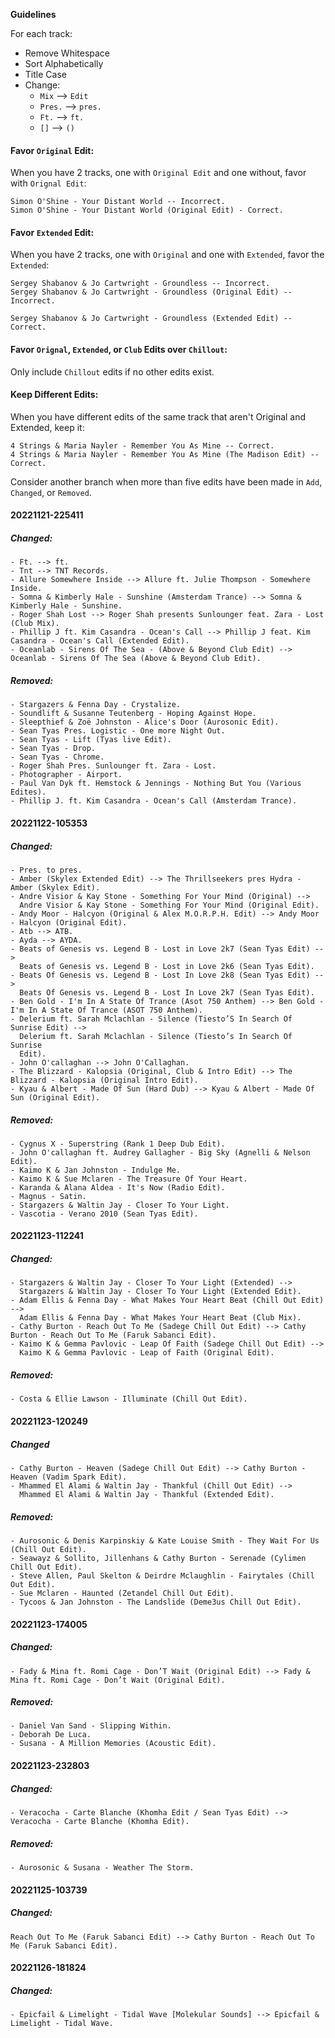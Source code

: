 **Guidelines**

For each track:

* Remove Whitespace
* Sort Alphabetically
* Title Case
* Change:
    * `Mix` --> `Edit`
    * `Pres.` --> `pres.`
    * `Ft.` --> `ft.`
    * `[]` --> `()`

#### Favor `Original` Edit:

When you have 2 tracks, one with `Original Edit` and one without, favor with `Orignal Edit`:
```
Simon O'Shine - Your Distant World -- Incorrect.
Simon O'Shine - Your Distant World (Original Edit) - Correct.
```

#### Favor `Extended` Edit:

When you have 2 tracks, one with `Original` and one with `Extended`, favor the `Extended`:
```
Sergey Shabanov & Jo Cartwright - Groundless -- Incorrect.
Sergey Shabanov & Jo Cartwright - Groundless (Original Edit) -- Incorrect.
 
Sergey Shabanov & Jo Cartwright - Groundless (Extended Edit) -- Correct.
```

#### Favor `Orignal`, `Extended`, or `Club` Edits over `Chillout`:

Only include `Chillout` edits if no other edits exist.

#### Keep Different Edits:

When you have different edits of the same track that aren't Original and Extended, keep it:
```
4 Strings & Maria Nayler - Remember You As Mine -- Correct.
4 Strings & Maria Nayler - Remember You As Mine (The Madison Edit) -- Correct.
```
Consider another branch when more than five edits have been made in `Add`, `Changed`, or `Removed`.	

#### 20221121-225411
##### Changed:
```
- Ft. --> ft.
- Tnt --> TNT Records.
- Allure Somewhere Inside --> Allure ft. Julie Thompson - Somewhere Inside.
- Somna & Kimberly Hale - Sunshine (Amsterdam Trance) --> Somna & Kimberly Hale - Sunshine.
- Roger Shah Lost --> Roger Shah presents Sunlounger feat. Zara - Lost (Club Mix).
- Phillip J ft. Kim Casandra - Ocean's Call --> Phillip J feat. Kim Casandra - Ocean's Call (Extended Edit).
- Oceanlab - Sirens Of The Sea - (Above & Beyond Club Edit) --> Oceanlab - Sirens Of The Sea (Above & Beyond Club Edit).
```
##### Removed: 
```
- Stargazers & Fenna Day - Crystalize.
- Soundlift & Susanne Teutenberg - Hoping Against Hope.
- Sleepthief & Zoë Johnston - Alice's Door (Aurosonic Edit).
- Sean Tyas Pres. Logistic - One more Night Out.
- Sean Tyas - Lift (Tyas live Edit).
- Sean Tyas - Drop.
- Sean Tyas - Chrome.
- Roger Shah Pres. Sunlounger ft. Zara - Lost.
- Photographer - Airport.
- Paul Van Dyk ft. Hemstock & Jennings - Nothing But You (Various Edites).
- Phillip J. ft. Kim Casandra - Ocean's Call (Amsterdam Trance).
```
#### 20221122-105353
##### Changed:
```
- Pres. to pres.
- Amber (Skylex Extended Edit) --> The Thrillseekers pres Hydra - Amber (Skylex Edit).
- Andre Visior & Kay Stone - Something For Your Mind (Original) --> 
  Andre Visior & Kay Stone - Something For Your Mind (Original Edit).
- Andy Moor - Halcyon (Original & Alex M.O.R.P.H. Edit) --> Andy Moor - Halcyon (Original Edit).
- Atb --> ATB.
- Ayda --> AYDA.
- Beats of Genesis vs. Legend B - Lost in Love 2k7 (Sean Tyas Edit) --> 
  Beats of Genesis vs. Legend B - Lost in Love 2k6 (Sean Tyas Edit).
- Beats Of Genesis vs. Legend B - Lost In Love 2k8 (Sean Tyas Edit) --> 
  Beats Of Genesis vs. Legend B - Lost In Love 2k7 (Sean Tyas Edit).
- Ben Gold - I'm In A State Of Trance (Asot 750 Anthem) --> Ben Gold - I'm In A State Of Trance (ASOT 750 Anthem).
- Delerium ft. Sarah Mclachlan - Silence (Tiesto’S In Search Of Sunrise Edit) --> 
  Delerium ft. Sarah Mclachlan - Silence (Tiesto’s In Search Of Sunrise    
  Edit).
- John O'callaghan --> John O'Callaghan.
- The Blizzard - Kalopsia (Original, Club & Intro Edit) --> The Blizzard - Kalopsia (Original Intro Edit).
- Kyau & Albert - Made Of Sun (Hard Dub) --> Kyau & Albert - Made Of Sun (Original Edit).
```
##### Removed:
```
- Cygnus X - Superstring (Rank 1 Deep Dub Edit).
- John O'callaghan ft. Audrey Gallagher - Big Sky (Agnelli & Nelson Edit).
- Kaimo K & Jan Johnston - Indulge Me.
- Kaimo K & Sue Mclaren - The Treasure Of Your Heart.
- Karanda & Alana Aldea - It's Now (Radio Edit).
- Magnus - Satin.
- Stargazers & Waltin Jay - Closer To Your Light.
- Vascotia - Verano 2010 (Sean Tyas Edit).
```

#### 20221123-112241
##### Changed:
```
- Stargazers & Waltin Jay - Closer To Your Light (Extended) --> 
  Stargazers & Waltin Jay - Closer To Your Light (Extended Edit).
- Adam Ellis & Fenna Day - What Makes Your Heart Beat (Chill Out Edit) --> 
  Adam Ellis & Fenna Day - What Makes Your Heart Beat (Club Mix).
- Cathy Burton - Reach Out To Me (Sadege Chill Out Edit) --> Cathy Burton - Reach Out To Me (Faruk Sabanci Edit).
- Kaimo K & Gemma Pavlovic - Leap Of Faith (Sadege Chill Out Edit) --> 
  Kaimo K & Gemma Pavlovic - Leap of Faith (Original Edit).
```
##### Removed:
```
- Costa & Ellie Lawson - Illuminate (Chill Out Edit).
```

#### 20221123-120249
##### Changed
```
- Cathy Burton - Heaven (Sadege Chill Out Edit) --> Cathy Burton - Heaven (Vadim Spark Edit).
- Mhammed El Alami & Waltin Jay - Thankful (Chill Out Edit) --> 
  Mhammed El Alami & Waltin Jay - Thankful (Extended Edit).
```
##### Removed:
```
- Aurosonic & Denis Karpinskiy & Kate Louise Smith - They Wait For Us (Chill Out Edit).
- Seawayz & Sollito, Jillenhans & Cathy Burton - Serenade (Cylimen Chill Out Edit).
- Steve Allen, Paul Skelton & Deirdre Mclaughlin - Fairytales (Chill Out Edit).
- Sue Mclaren - Haunted (Zetandel Chill Out Edit).
- Tycoos & Jan Johnston - The Landslide (Deme3us Chill Out Edit).
```

#### 20221123-174005
##### Changed:
```
- Fady & Mina ft. Romi Cage - Don’T Wait (Original Edit) --> Fady & Mina ft. Romi Cage - Don’t Wait (Original Edit).
```
##### Removed:
```
- Daniel Van Sand - Slipping Within.
- Deborah De Luca.
- Susana - A Million Memories (Acoustic Edit).
```

#### 20221123-232803
##### Changed:
```
- Veracocha - Carte Blanche (Khomha Edit / Sean Tyas Edit) --> Veracocha - Carte Blanche (Khomha Edit).
```
##### Removed:
```
- Aurosonic & Susana - Weather The Storm.
```

#### 20221125-103739
##### Changed:
```
Reach Out To Me (Faruk Sabanci Edit) --> Cathy Burton - Reach Out To Me (Faruk Sabanci Edit).
```

#### 20221126-181824
##### Changed:
```
- Epicfail & Limelight - Tidal Wave [Molekular Sounds] --> Epicfail & Limelight - Tidal Wave.
```
